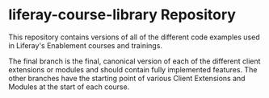 # liferay-course-library Repository

This repository contains versions of all of the different code examples used in Liferay's Enablement courses and trainings.  

The final branch is the final, canonical version of each of the different client extensions or modules and should contain fully implemented features. The other branches have the starting point of various Client Extensions and Modules at the start of each course.  



